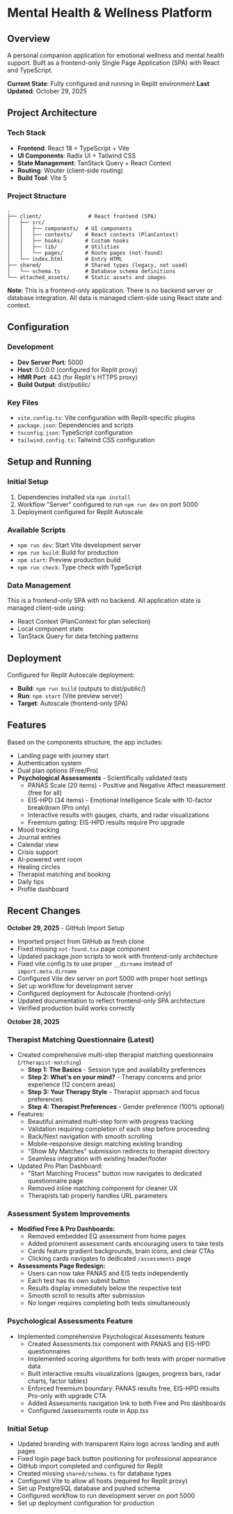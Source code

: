 # Mental Health & Wellness Platform

## Overview
A personal companion application for emotional wellness and mental health support. Built as a frontend-only Single Page Application (SPA) with React and TypeScript.

**Current State**: Fully configured and running in Replit environment
**Last Updated**: October 29, 2025

## Project Architecture

### Tech Stack
- **Frontend**: React 18 + TypeScript + Vite
- **UI Components**: Radix UI + Tailwind CSS
- **State Management**: TanStack Query + React Context
- **Routing**: Wouter (client-side routing)
- **Build Tool**: Vite 5

### Project Structure
```
.
├── client/               # React frontend (SPA)
│   ├── src/
│   │   ├── components/  # UI components
│   │   ├── contexts/    # React contexts (PlanContext)
│   │   ├── hooks/       # Custom hooks
│   │   ├── lib/         # Utilities
│   │   └── pages/       # Route pages (not-found)
│   └── index.html       # Entry HTML
├── shared/              # Shared types (legacy, not used)
│   └── schema.ts        # Database schema definitions
└── attached_assets/     # Static assets and images
```

**Note**: This is a frontend-only application. There is no backend server or database integration. All data is managed client-side using React state and context.

## Configuration

### Development
- **Dev Server Port**: 5000
- **Host**: 0.0.0.0 (configured for Replit proxy)
- **HMR Port**: 443 (for Replit's HTTPS proxy)
- **Build Output**: dist/public/

### Key Files
- `vite.config.ts`: Vite configuration with Replit-specific plugins
- `package.json`: Dependencies and scripts
- `tsconfig.json`: TypeScript configuration
- `tailwind.config.ts`: Tailwind CSS configuration

## Setup and Running

### Initial Setup
1. Dependencies installed via `npm install`
2. Workflow "Server" configured to run `npm run dev` on port 5000
3. Deployment configured for Replit Autoscale

### Available Scripts
- `npm run dev`: Start Vite development server
- `npm run build`: Build for production
- `npm start`: Preview production build
- `npm run check`: Type check with TypeScript

### Data Management
This is a frontend-only SPA with no backend. All application state is managed client-side using:
- React Context (PlanContext for plan selection)
- Local component state
- TanStack Query for data fetching patterns

## Deployment
Configured for Replit Autoscale deployment:
- **Build**: `npm run build` (outputs to dist/public/)
- **Run**: `npm start` (Vite preview server)
- **Target**: Autoscale (frontend-only SPA)

## Features
Based on the components structure, the app includes:
- Landing page with journey start
- Authentication system
- Dual plan options (Free/Pro)
- **Psychological Assessments** - Scientifically validated tests
  - PANAS Scale (20 items) - Positive and Negative Affect measurement (free for all)
  - EIS-HPD (34 items) - Emotional Intelligence Scale with 10-factor breakdown (Pro only)
  - Interactive results with gauges, charts, and radar visualizations
  - Freemium gating: EIS-HPD results require Pro upgrade
- Mood tracking
- Journal entries
- Calendar view
- Crisis support
- AI-powered vent room
- Healing circles
- Therapist matching and booking
- Daily tips
- Profile dashboard

## Recent Changes
**October 29, 2025** - GitHub Import Setup
- Imported project from GitHub as fresh clone
- Fixed missing `not-found.tsx` page component
- Updated package.json scripts to work with frontend-only architecture
- Fixed vite.config.ts to use proper `__dirname` instead of `import.meta.dirname`
- Configured Vite dev server on port 5000 with proper host settings
- Set up workflow for development server
- Configured deployment for Autoscale (frontend-only)
- Updated documentation to reflect frontend-only SPA architecture
- Verified production build works correctly

**October 28, 2025**

### Therapist Matching Questionnaire (Latest)
- Created comprehensive multi-step therapist matching questionnaire (`/therapist-matching`)
  - **Step 1: The Basics** - Session type and availability preferences
  - **Step 2: What's on your mind?** - Therapy concerns and prior experience (12 concern areas)
  - **Step 3: Your Therapy Style** - Therapist approach and focus preferences
  - **Step 4: Therapist Preferences** - Gender preference (100% optional)
- Features:
  - Beautiful animated multi-step form with progress tracking
  - Validation requiring completion of each step before proceeding
  - Back/Next navigation with smooth scrolling
  - Mobile-responsive design matching existing branding
  - "Show My Matches" submission redirects to therapist directory
  - Seamless integration with existing header/footer
- Updated Pro Plan Dashboard:
  - "Start Matching Process" button now navigates to dedicated questionnaire page
  - Removed inline matching component for cleaner UX
  - Therapists tab properly handles URL parameters

### Assessment System Improvements
- **Modified Free & Pro Dashboards:**
  - Removed embedded EQ assessment from home pages
  - Added prominent assessment cards encouraging users to take tests
  - Cards feature gradient backgrounds, brain icons, and clear CTAs
  - Clicking cards navigates to dedicated `/assessments` page
- **Assessments Page Redesign:**
  - Users can now take PANAS and EIS tests independently
  - Each test has its own submit button
  - Results display immediately below the respective test
  - Smooth scroll to results after submission
  - No longer requires completing both tests simultaneously

### Psychological Assessments Feature
- Implemented comprehensive Psychological Assessments feature
  - Created Assessments.tsx component with PANAS and EIS-HPD questionnaires
  - Implemented scoring algorithms for both tests with proper normative data
  - Built interactive results visualizations (gauges, progress bars, radar charts, factor tables)
  - Enforced freemium boundary: PANAS results free, EIS-HPD results Pro-only with upgrade CTA
  - Added Assessments navigation link to both Free and Pro dashboards
  - Configured /assessments route in App.tsx

### Initial Setup
- Updated branding with transparent Kairo logo across landing and auth pages
- Fixed login page back button positioning for professional appearance
- GitHub import completed and configured for Replit
- Created missing `shared/schema.ts` for database types
- Configured Vite to allow all hosts (required for Replit proxy)
- Set up PostgreSQL database and pushed schema
- Configured workflow to run development server on port 5000
- Set up deployment configuration for production
